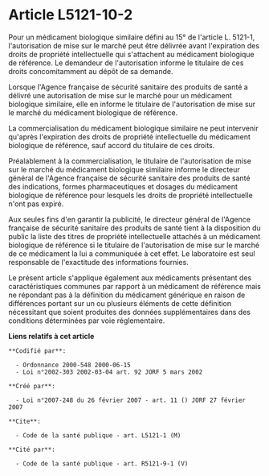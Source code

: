 # Article L5121-10-2

Pour un médicament biologique similaire défini au 15° de l'article L. 5121-1, l'autorisation de mise sur le marché peut être
délivrée avant l'expiration des droits de propriété intellectuelle qui s'attachent au médicament biologique de référence. Le
demandeur de l'autorisation informe le titulaire de ces droits concomitamment au dépôt de sa demande.

Lorsque l'Agence française de sécurité sanitaire des produits de santé a délivré une autorisation de mise sur le marché pour
un médicament biologique similaire, elle en informe le titulaire de l'autorisation de mise sur le marché du médicament
biologique de référence.

La commercialisation du médicament biologique similaire ne peut intervenir qu'après l'expiration des droits de propriété
intellectuelle du médicament biologique de référence, sauf accord du titulaire de ces droits.

Préalablement à la commercialisation, le titulaire de l'autorisation de mise sur le marché du médicament biologique similaire
informe le directeur général de l'Agence française de sécurité sanitaire des produits de santé des indications, formes
pharmaceutiques et dosages du médicament biologique de référence pour lesquels les droits de propriété intellectuelle n'ont
pas expiré.

Aux seules fins d'en garantir la publicité, le directeur général de l'Agence française de sécurité sanitaire des produits de
santé tient à la disposition du public la liste des titres de propriété intellectuelle attachés à un médicament biologique de
référence si le titulaire de l'autorisation de mise sur le marché de ce médicament la lui a communiquée à cet effet. Le
laboratoire est seul responsable de l'exactitude des informations fournies.

Le présent article s'applique également aux médicaments présentant des caractéristiques communes par rapport à un médicament
de référence mais ne répondant pas à la définition du médicament générique en raison de différences portant sur un ou
plusieurs éléments de cette définition nécessitant que soient produites des données supplémentaires dans des conditions
déterminées par voie réglementaire.

**Liens relatifs à cet article**

	**Codifié par**:

	  - Ordonnance 2000-548 2000-06-15
	  - Loi n°2002-303 2002-03-04 art. 92 JORF 5 mars 2002

	**Créé par**:

	  - Loi n°2007-248 du 26 février 2007 - art. 11 () JORF 27 février 2007

	**Cite**:

	  - Code de la santé publique - art. L5121-1 (M)

	**Cité par**:

	  - Code de la santé publique - art. R5121-9-1 (V)
